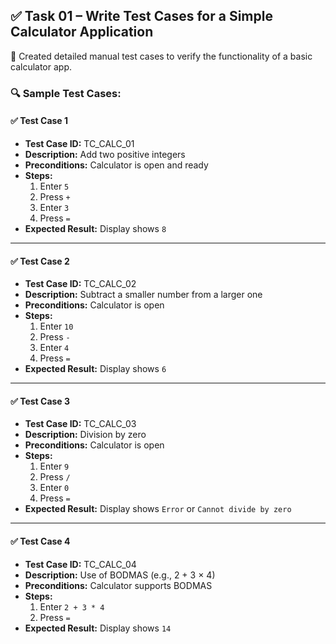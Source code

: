 
## ✅ Task 01 – Write Test Cases for a Simple Calculator Application

📌 Created detailed manual test cases to verify the functionality of a basic calculator app.

### 🔍 Sample Test Cases:

#### ✅ Test Case 1
- **Test Case ID:** TC_CALC_01  
- **Description:** Add two positive integers  
- **Preconditions:** Calculator is open and ready  
- **Steps:**  
  1. Enter `5`  
  2. Press `+`  
  3. Enter `3`  
  4. Press `=`  
- **Expected Result:** Display shows `8`

---

#### ✅ Test Case 2
- **Test Case ID:** TC_CALC_02  
- **Description:** Subtract a smaller number from a larger one  
- **Preconditions:** Calculator is open  
- **Steps:**  
  1. Enter `10`  
  2. Press `-`  
  3. Enter `4`  
  4. Press `=`  
- **Expected Result:** Display shows `6`

---

#### ✅ Test Case 3
- **Test Case ID:** TC_CALC_03  
- **Description:** Division by zero  
- **Preconditions:** Calculator is open  
- **Steps:**  
  1. Enter `9`  
  2. Press `/`  
  3. Enter `0`  
  4. Press `=`  
- **Expected Result:** Display shows `Error` or `Cannot divide by zero`

---

#### ✅ Test Case 4
- **Test Case ID:** TC_CALC_04  
- **Description:** Use of BODMAS (e.g., 2 + 3 × 4)  
- **Preconditions:** Calculator supports BODMAS  
- **Steps:**  
  1. Enter `2 + 3 * 4`  
  2. Press `=`  
- **Expected Result:** Display shows `14`


